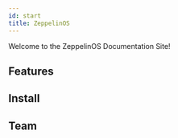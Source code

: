 ```yaml
---
id: start
title: ZeppelinOS
---
```


Welcome to the ZeppelinOS Documentation Site!

## Features

## Install

## Team


